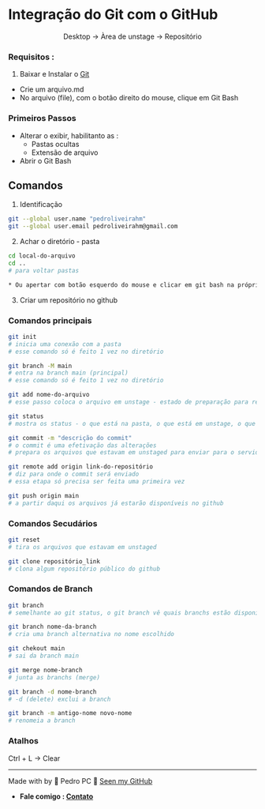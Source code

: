 
# Integração do Git com o GitHub

<p align="center" >Desktop -> Àrea de unstage -> Repositório</p> 

### Requisitos :
1. Baixar e Instalar o <a href="https://git-scm.com/" target="_blank">Git</a>

* Crie um arquivo.md
* No arquivo (file), com o botão direito do mouse, clique em Git Bash

### Primeiros Passos 
* Alterar o exibir, habilitanto as : 
    * Pastas ocultas
    * Extensão de arquivo
* Abrir o Git Bash
## Comandos
1. Identificação
```bash
git --global user.name "pedroliveirahm"
git --global user.email pedroliveirahm@gmail.com
```
2. Achar o diretório - pasta 
```bash
cd local-do-arquivo
cd ..
# para voltar pastas

* Ou apertar com botão esquerdo do mouse e clicar em git bash na própria pasta
```

3. Criar um repositório no github
### Comandos principais
```bash
git init
# inicia uma conexão com a pasta
# esse comando só é feito 1 vez no diretório

git branch -M main
# entra na branch main (principal)
# esse comando só é feito 1 vez no diretório

git add nome-do-arquivo
# esse passo coloca o arquivo em unstage - estado de preparação para receber um commit

git status
# mostra os status - o que está na pasta, o que está em unstage, o que foi comitado, excluído, alterado ...

git commit -m "descrição do commit"
# o commit é uma efetivação das alterações
# prepara os arquivos que estavam em unstaged para enviar para o servidor

git remote add origin link-do-repositório
# diz para onde o commit será enviado
# essa etapa só precisa ser feita uma primeira vez

git push origin main 
# a partir daqui os arquivos já estarão disponíveis no github
```

### Comandos Secudários
```bash
git reset
# tira os arquivos que estavam em unstaged

git clone repositório_link
# clona algum repositório público do github
```
### Comandos de Branch
```bash
git branch
# semelhante ao git status, o git branch vê quais branchs estão disponíveis

git branch nome-da-branch
# cria uma branch alternativa no nome escolhido

git chekout main
# sai da branch main

git merge nome-branch
# junta as branchs (merge)

git branch -d nome-branch
# -d (delete) exclui a branch 

git branch -m antigo-nome novo-nome
# renomeia a branch
```
### Atalhos
<p>Ctrl + L -> Clear</p>

---
Made with by 💙 Pedro PC 👋 <a href="https://github.com/pedroliveirahm">Seen my GitHub</a>
* <strong>Fale comigo : <a href="https://bio.link/pedroliveirahm" target="_blank">Contato</a></strong>